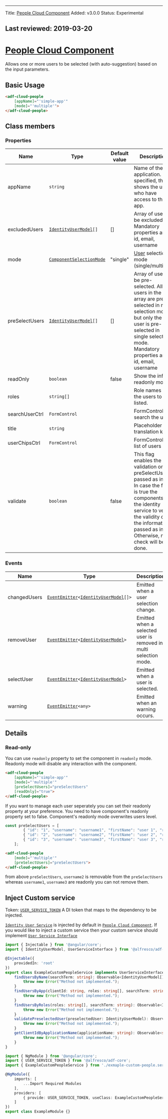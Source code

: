 * * *

Title: [People Cloud Component](../../process-services-cloud/components/people-cloud.component.md)
Added: v3.0.0
Status: Experimental

## Last reviewed: 2019-03-20

# [People Cloud Component](../../../lib/process-services-cloud/src/lib/people/components/people-cloud.component.ts "Defined in people-cloud.component.ts")

Allows one or more users to be selected (with auto-suggestion) based on the input parameters.

## Basic Usage

```html
<adf-cloud-people
    [appName]="'simple-app'"
    [mode]="'multiple'">
</adf-cloud-people>
```

## Class members

### Properties

| Name           | Type                                                                             | Default value | Description                                                                                                                                                                                                                            |
| -------------- | -------------------------------------------------------------------------------- | ------------- | -------------------------------------------------------------------------------------------------------------------------------------------------------------------------------------------------------------------------------------- |
| appName        | `string`                                                                         |               | Name of the application. If specified, this shows the users who have access to the app.                                                                                                                                                |
| excludedUsers  | [`IdentityUserModel`](../../../lib/core/models/identity-user.model.ts)`[]`       | \[]           | Array of users to be excluded. Mandatory properties are: id, email, username                                                                                                                                                           |
| mode           | [`ComponentSelectionMode`](../../../lib/process-services-cloud/src/lib/types.ts) | "single"      | [User](../../../lib/core/pipes/user-initial.pipe.ts) selection mode (single/multiple).                                                                                                                                                 |
| preSelectUsers | [`IdentityUserModel`](../../../lib/core/models/identity-user.model.ts)`[]`       | \[]           | Array of users to be pre-selected. All users in the array are pre-selected in multi selection mode, but only the first user is pre-selected in single selection mode. Mandatory properties are: id, email, username                    |
| readOnly       | `boolean`                                                                        | false         | Show the info in readonly mode                                                                                                                                                                                                         |
| roles          | `string[]`                                                                       |               | Role names of the users to be listed.                                                                                                                                                                                                  |
| searchUserCtrl | `FormControl`                                                                    |               | FormControl to search the user                                                                                                                                                                                                         |
| title          | `string`                                                                         |               | Placeholder translation key                                                                                                                                                                                                            |
| userChipsCtrl  | `FormControl`                                                                    |               | FormControl to list of users                                                                                                                                                                                                           |
| validate       | `boolean`                                                                        | false         | This flag enables the validation on the preSelectUsers passed as input. In case the flag is true the components call the identity service to verify the validity of the information passed as input. Otherwise, no check will be done. |

### Events

| Name         | Type                                                                                                                                     | Description                                                      |
| ------------ | ---------------------------------------------------------------------------------------------------------------------------------------- | ---------------------------------------------------------------- |
| changedUsers | [`EventEmitter`](https://angular.io/api/core/EventEmitter)`<`[`IdentityUserModel`](../../../lib/core/models/identity-user.model.ts)`[]>` | Emitted when a user selection change.                            |
| removeUser   | [`EventEmitter`](https://angular.io/api/core/EventEmitter)`<`[`IdentityUserModel`](../../../lib/core/models/identity-user.model.ts)`>`   | Emitted when a selected user is removed in multi selection mode. |
| selectUser   | [`EventEmitter`](https://angular.io/api/core/EventEmitter)`<`[`IdentityUserModel`](../../../lib/core/models/identity-user.model.ts)`>`   | Emitted when a user is selected.                                 |
| warning      | [`EventEmitter`](https://angular.io/api/core/EventEmitter)`<any>`                                                                        | Emitted when an warning occurs.                                  |

## Details

### Read-only

You can use `readonly` property to set the component in `readonly` mode. Readonly mode will disable any interaction with the component.

```html
<adf-cloud-people
    [appName]="'simple-app'"
    [mode]="'multiple'"
    [preSelectUsers]="preSelectUsers"
    [readOnly]="true">
</adf-cloud-people>
```

If you want to manage each user seperately you can set their readonly property at your preference.
You need to have component's readonly property set to false. Component's readonly mode overwrites users level.

```ts
const preSelectUsers = [
        { "id": "1", "username": "username1", "firstName": "user 1", "readonly": true },
        { "id": "2", "username": "username2", "firstName": "user 2", "readonly": false },
        { "id": "3", "username": "username3", "firstName": "user 3", "readonly": true }
    ];
```

```html
<adf-cloud-people
    [mode]="'multiple'"
    [preSelectUsers]="preSelectUsers">
</adf-cloud-people>
```

from above `preSelectUsers`, `username2` is removable from the `preSelectUsers` whereas `username1`, `username3` are readonly you can not remove them.

## Inject Custom service

Token: [`USER_SERVICE_TOKEN`](../../../lib/core/interface/injection.tokens.ts)
A DI token that maps to the dependency to be injected.

[`Identity User Service`](../../../lib/core/services/identity-user.service.ts "Defined in identity-user.service.ts") is injected by default in [`People Cloud Component`](../../../lib/process-services-cloud/src/lib/people/components/people-cloud.component.ts "Defined in people-cloud.component.ts"). If you would like to inject a custom service then your custom service should implement [`User Service Interface`](../../../lib/core/interface/user-service.interface.ts)

```ts
import { Injectable } from '@angular/core';
import { IdentityUserModel, UserServiceInterface } from '@alfresco/adf-core';

@Injectable({
    providedIn: 'root'
})
export class ExampleCustomPeopleService implements UserServiceInterface {
    findUsersByName(searchTerm: string): Observable<IdentityUserModel[]> {
        throw new Error("Method not implemented.");
    }
    findUsersByApp(clientId: string, roles: string[], searchTerm: string): Observable<IdentityUserModel[]> {
        throw new Error("Method not implemented.");
    }
    findUsersByRoles(roles: string[], searchTerm: string): Observable<IdentityUserModel[]> {
        throw new Error("Method not implemented.");
    }
    validatePreselectedUser(preselectedUser: IdentityUserModel): Observable<IdentityUserModel> {
        throw new Error("Method not implemented.");
    }
    getClientIdByApplicationName(applicationName: string): Observable<string> {
        throw new Error("Method not implemented.");
    }
}
```

```ts
import { NgModule } from '@angular/core';
import { USER_SERVICE_TOKEN } from '@alfresco/adf-core';
import { ExampleCustomPeopleService } from './exmaple-custom-people.service';

@NgModule({
    imports: [
        ...Import Required Modules
    ],
    providers: [
        { provide: USER_SERVICE_TOKEN, useClass: ExampleCustomPeopleService }
    ]
})
export class ExampleModule {}
```
